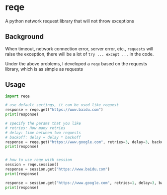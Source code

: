 # reqe

A python network request library that will not throw exceptions

## Background

When timeout, network connection error, server error, etc., 
`requests` will raise the exception, there will be a lot of `try ... except ...` in the code.


Under the above problems, I developed a `reqe` based on the requests library, which is as simple as requests

## Usage

```python
import reqe

# use default settings, it can be used like request
response = reqe.get("https://www.baidu.com")
print(response)

# specify the params that you like
# retries: How many retries
# delay: time between two requests
# backoff: delay = delay * backoff
response = reqe.get("https://www.google.com", retries=3, delay=3, backoff=2, timeout=(2, 2))
print(response)


# how to use reqe with session
session = reqe.session()
response = session.get("https://www.baidu.com")
print(response)

response = session.get("https://www.google.com", retries=1, delay=3, backoff=2, timeout=(2, 2))
print(response)
```